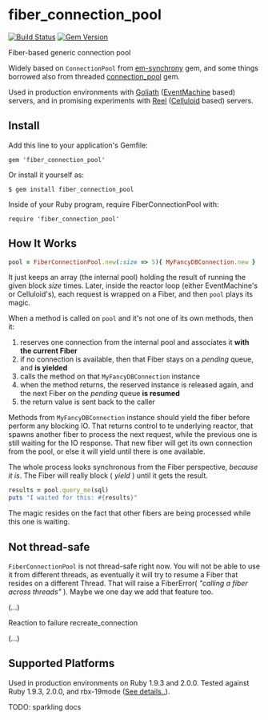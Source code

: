 fiber_connection_pool
=====================

[![Build Status](https://secure.travis-ci.org/rubencaro/fiber_connection_pool.png?branch=master)](http://travis-ci.org/rubencaro/fiber_connection_pool)
[![Gem Version](https://badge.fury.io/rb/fiber_connection_pool.png)](http://rubygems.org/gems/fiber_connection_pool)

Fiber-based generic connection pool

Widely based on `ConnectionPool`
from [em-synchrony](https://github.com/igrigorik/em-synchrony) gem, and
some things borrowed also from
threaded [connection_pool](https://github.com/mperham/connection_pool) gem.

Used in production environments
with [Goliath](https://github.com/postrank-labs/goliath)
([EventMachine](https://github.com/eventmachine/eventmachine) based) servers,
and in promising experiments with
[Reel](https://github.com/celluloid/reel)
([Celluloid](http://celluloid.io/) based) servers.

Install
----------------

Add this line to your application's Gemfile:

    gem 'fiber_connection_pool'

Or install it yourself as:

    $ gem install fiber_connection_pool

Inside of your Ruby program, require FiberConnectionPool with:

    require 'fiber_connection_pool'
    
How It Works
-------------------

```  ruby
pool = FiberConnectionPool.new(:size => 5){ MyFancyDBConnection.new }
```

It just keeps an array (the internal pool) holding the result of running 
the given block _size_ times. Later, inside the reactor loop (either EventMachine's or Celluloid's),
each request is wrapped on a Fiber, and then `pool` plays its magic.

When a method is called on `pool` and it's not one of its own methods,
then it:

1. reserves one connection from the internal pool and associates it __with the current Fiber__
2. if no connection is available, then that Fiber stays on a _pending_ queue, and __is yielded__
3. calls the method on that `MyFancyDBConnection` instance
4. when the method returns, the reserved instance is released again, 
and the next Fiber on the _pending_ queue __is resumed__
5. the return value is sent back to the caller

Methods from `MyFancyDBConnection` instance should yield the fiber before 
perform any blocking IO. That returns control to te underlying reactor, 
that spawns another fiber to process the next request, while the previous 
one is still waiting for the IO response. That new fiber will get its own 
connection from the pool, or else it will yield until there 
is one available.

The whole process looks synchronous from the Fiber perspective, _because it is_.
The Fiber will really block ( _yield_ ) until it gets the result. 

``` ruby
results = pool.query_me(sql)
puts "I waited for this: #{results}"
```

The magic resides on the fact that other fibers are being processed while this one is waiting.

Not thread-safe
------------------

`FiberConnectionPool` is not thread-safe right now. You will not be able to use it
from different threads, as eventually it will try to resume a Fiber that resides 
on a different Thread. That will raise a FiberError( _"calling a fiber across threads"_ ). 
Maybe we one day we add that feature too.

(...)

Reaction to failure
recreate_connection

(...)

Supported Platforms
-------------------

Used in production environments on Ruby 1.9.3 and 2.0.0.
Tested against Ruby 1.9.3, 2.0.0, and rbx-19mode ([See details..](http://travis-ci.org/rubencaro/fiber_connection_pool)).

TODO: sparkling docs
